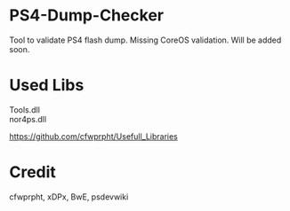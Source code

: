# PS4-Dump-Checker

Tool to validate PS4 flash dump. Missing CoreOS validation. Will be added soon.

# Used Libs

Tools.dll                                
nor4ps.dll                           

https://github.com/cfwprpht/Usefull_Libraries

# Credit

cfwprpht, xDPx, BwE, psdevwiki


